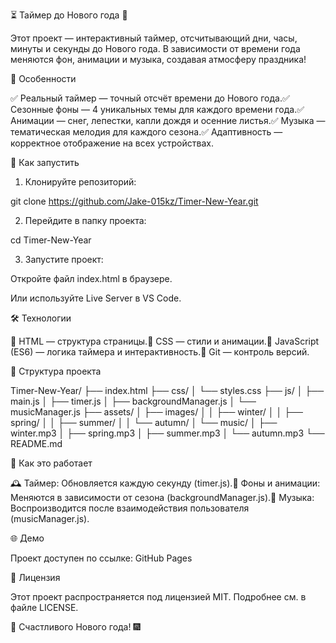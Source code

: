 ⏳ Таймер до Нового года 🎄

Этот проект — интерактивный таймер, отсчитывающий дни, часы, минуты и секунды до Нового года. В зависимости от времени года меняются фон, анимации и музыка, создавая атмосферу праздника!

🎁 Особенности

✅ Реальный таймер — точный отсчёт времени до Нового года.✅ Сезонные фоны — 4 уникальных темы для каждого времени года.✅ Анимации — снег, лепестки, капли дождя и осенние листья.✅ Музыка — тематическая мелодия для каждого сезона.✅ Адаптивность — корректное отображение на всех устройствах.

🚀 Как запустить

1. Клонируйте репозиторий:

git clone https://github.com/Jake-015kz/Timer-New-Year.git

2. Перейдите в папку проекта:

cd Timer-New-Year

3. Запустите проект:

Откройте файл index.html в браузере.

Или используйте Live Server в VS Code.

🛠 Технологии

🔹 HTML — структура страницы.🔹 CSS — стили и анимации.🔹 JavaScript (ES6) — логика таймера и интерактивность.🔹 Git — контроль версий.

📂 Структура проекта

Timer-New-Year/
├── index.html
├── css/
│   └── styles.css
├── js/
│   ├── main.js
│   ├── timer.js
│   ├── backgroundManager.js
│   └── musicManager.js
├── assets/
│   ├── images/
│   │   ├── winter/
│   │   ├── spring/
│   │   ├── summer/
│   │   └── autumn/
│   └── music/
│       ├── winter.mp3
│       ├── spring.mp3
│       ├── summer.mp3
│       └── autumn.mp3
└── README.md

🧠 Как это работает

🕰 Таймер: Обновляется каждую секунду (timer.js).🌄 Фоны и анимации: Меняются в зависимости от сезона (backgroundManager.js).🎵 Музыка: Воспроизводится после взаимодействия пользователя (musicManager.js).

🌐 Демо

Проект доступен по ссылке: GitHub Pages

📜 Лицензия

Этот проект распространяется под лицензией MIT. Подробнее см. в файле LICENSE.

🎉 Счастливого Нового года! 🎆
